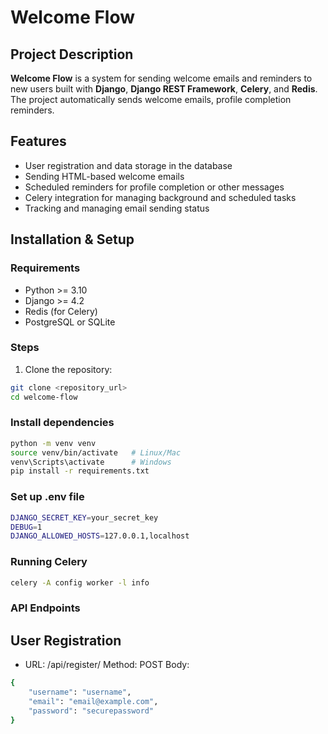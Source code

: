 # Welcome Flow

## Project Description
**Welcome Flow** is a system for sending welcome emails and reminders to new users built with **Django**, **Django REST Framework**, **Celery**, and **Redis**.  
The project automatically sends welcome emails, profile completion reminders.


## Features
- User registration and data storage in the database
- Sending HTML-based welcome emails
- Scheduled reminders for profile completion or other messages
- Celery integration for managing background and scheduled tasks
- Tracking and managing email sending status


## Installation & Setup

### Requirements
- Python >= 3.10
- Django >= 4.2
- Redis (for Celery)
- PostgreSQL or SQLite

### Steps
1. Clone the repository:
```bash
git clone <repository_url>
cd welcome-flow
```

### Install dependencies
```bash
python -m venv venv
source venv/bin/activate   # Linux/Mac
venv\Scripts\activate      # Windows
pip install -r requirements.txt
```

### Set up .env file
```bash
DJANGO_SECRET_KEY=your_secret_key
DEBUG=1
DJANGO_ALLOWED_HOSTS=127.0.0.1,localhost
```

### Running Celery
```bash
celery -A config worker -l info
```

### API Endpoints

## User Registration
- URL: /api/register/
Method: POST
Body:
```bash
{
    "username": "username",
    "email": "email@example.com",
    "password": "securepassword"
}
```